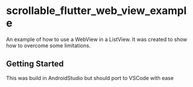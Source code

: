 # scrollable_flutter_web_view_example

An example of how to use a WebView in a ListView. It was created to show how to overcome some limitations.

## Getting Started

This was build in AndroidStudio but should port to VSCode with ease

